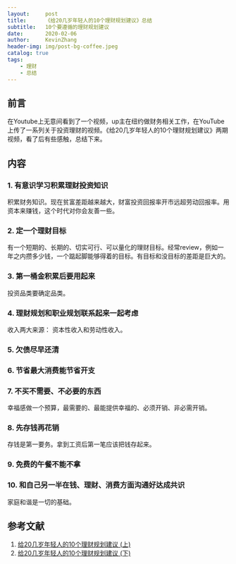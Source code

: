 ```yaml
---
layout:     post
title:      《给20几岁年轻人的10个理财规划建议》总结
subtitle:   10个要遵循的理财规划建议
date:       2020-02-06
author:     KevinZhang
header-img: img/post-bg-coffee.jpeg
catalog: true
tags:
    - 理财
    - 总结
---
```


## 前言
在Youtube上无意间看到了一个视频，up主在纽约做财务相关工作，在YouTube上传了一系列关于投资理财的视频。《给20几岁年轻人的10个理财规划建议》两期视频，看了后有些感触，总结下来。

## 内容

### 1. 有意识学习积累理财投资知识
积累财务知识。现在贫富差距越来越大，财富投资回报率开市远超劳动回报率。用资本来赚钱，这个时代对你会友善一些。

### 2. 定一个理财目标
有一个短期的、长期的、切实可行、可以量化的理财目标。经常review，例如一年之内攒多少钱，一个踮起脚能够得着的目标。有目标和没目标的差距是巨大的。

### 3. 第一桶金积累后要用起来
投资品类要确定品类。

### 4. 理财规划和职业规划联系起来一起考虑
收入两大来源： 资本性收入和劳动性收入。

### 5. 欠债尽早还清

### 6. 节省最大消费能节省开支

### 7. 不买不需要、不必要的东西
幸福感做一个预算，最需要的、最能提供幸福的、必须开销、非必需开销。

### 8. 先存钱再花销
存钱是第一要务。拿到工资后第一笔应该把钱存起来。
### 9. 免费的午餐不能不拿

### 10. 和自己另一半在钱、理财、消费方面沟通好达成共识
家庭和谐是一切的基础。

## 参考文献
1. [给20几岁年轻人的10个理财规划建议 (上)](https://www.youtube.com/watch?v=4_CIelMmzGM)
2. [给20几岁年轻人的10个理财规划建议 (下)](https://www.youtube.com/watch?v=Ob8LQnwxSLQ&t=3s)